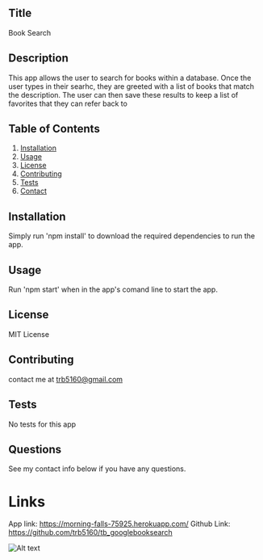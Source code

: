 
  ## Title
  Book Search
  ## Description 
  This app allows the user to search for books within a database.  Once the user types in their searhc, they are greeted with a list of books that match the description.  The user can then save these results to keep a list of favorites that they can refer back to
  
  ## Table of Contents
  1. [Installation](#installation)
  2. [Usage](#usage)
  3. [License](#license)
  4. [Contributing](#contributing)
  5. [Tests](#tests)
  6. [Contact](#contact)
  
  ## Installation
  Simply run 'npm install' to download the required dependencies to run the app.
  ## Usage
  Run 'npm start' when in the app's comand line to start the app.
  ## License
  MIT License
  ## Contributing
  contact me at trb5160@gmail.com
  ## Tests
  No tests for this app
  ## Questions
  See my contact info below if you have any questions.
  # Links
  App link: https://morning-falls-75925.herokuapp.com/
  Github Link: https://github.com/trb5160/tb_googlebooksearch

  ![Alt text](/public/appscreenshot.png)
  
